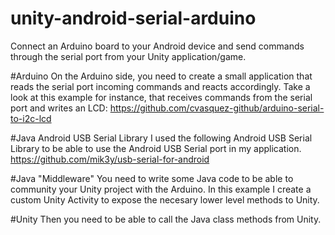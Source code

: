 # unity-android-serial-arduino
Connect an Arduino board to your Android device and send commands through the serial port from your Unity application/game.


#Arduino
On the Arduino side, you need to create a small application that reads the serial port incoming commands and reacts accordingly.
Take a look at this example for instance, that receives commands from the serial port and writes an LCD: https://github.com/cvasquez-github/arduino-serial-to-i2c-lcd

#Java Android USB Serial Library
I used the following Android USB Serial Library to be able to use the Android USB Serial port in my application.
https://github.com/mik3y/usb-serial-for-android

#Java "Middleware"
You need to write some Java code to be able to community your Unity project with the Arduino.
In this example I create a custom Unity Activity to expose the necesary lower level methods to Unity.

#Unity
Then you need to be able to call the Java class methods from Unity.


